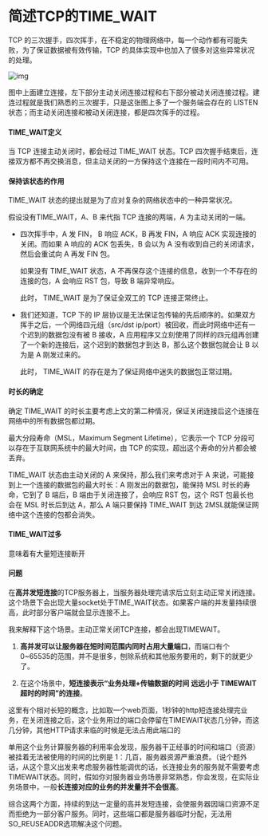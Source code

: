 # 简述TCP的TIME_WAIT

TCP 的三次握手，四次挥手，在不稳定的物理网络中，每一个动作都有可能失败，为了保证数据被有效传输，TCP 的具体实现中也加入了很多对这些异常状况的处理。

![img](https://zhenbianshu.github.io/images/2018/tcp_state.png)

图中上面建立连接，左下部分主动关闭连接过程和右下部分被动关闭连接过程。建连过程就是我们熟悉的三次握手，只是这张图上多了一个服务端会存在的 LISTEN 状态；而主动关闭连接和被动关闭连接，都是四次挥手的过程。

#### TIME_WAIT定义

当 TCP 连接主动关闭时，都会经过 TIME_WAIT 状态。TCP 四次握手结束后，连接双方都不再交换消息，但主动关闭的一方保持这个连接在一段时间内不可用。

#### 保持该状态的作用

TIME_WAIT 状态的提出就是为了应对复杂的网络状态中的一种异常状况。

假设没有TIME_WAIT，A、B 来代指 TCP 连接的两端，A 为主动关闭的一端。

- 四次挥手中，A 发 FIN， B 响应 ACK，B 再发 FIN，A 响应 ACK 实现连接的关闭。而如果 A 响应的 ACK 包丢失，B 会以为 A 没有收到自己的关闭请求，然后会重试向 A 再发 FIN 包。

  如果没有 TIME_WAIT 状态，A 不再保存这个连接的信息，收到一个不存在的连接的包，A 会响应 RST 包，导致 B 端异常响应。

  此时， TIME_WAIT 是为了保证全双工的 TCP 连接正常终止。

- 我们还知道，TCP 下的 IP 层协议是无法保证包传输的先后顺序的。如果双方挥手之后，一个网络四元组（src/dst ip/port）被回收，而此时网络中还有一个迟到的数据包没有被 B 接收，A 应用程序又立刻使用了同样的四元组再创建了一个新的连接后，这个迟到的数据包才到达 B，那么这个数据包就会让 B 以为是 A 刚发过来的。

  此时， TIME_WAIT 的存在是为了保证网络中迷失的数据包正常过期。

#### 时长的确定

确定 TIME_WAIT 的时长主要考虑上文的第二种情况，保证关闭连接后这个连接在网络中的所有数据包都过期。

最大分段寿命（MSL，Maximum Segment Lifetime），它表示一个 TCP 分段可以存在于互联网系统中的最大时间，由 TCP 的实现，超出这个寿命的分片都会被丢弃。

TIME_WAIT 状态由主动关闭的 A 来保持，那么我们来考虑对于 A 来说，可能接到上一个连接的数据包的最大时长：A 刚发出的数据包，能保持 MSL 时长的寿命，它到了 B 端后，B 端由于关闭连接了，会响应 RST 包，这个 RST 包最长也会在 MSL 时长后到达 A，那么 A 端只要保持 TIME_WAIT 到达 2MSL就能保证网络中这个连接的包都会消失。

#### TIME_WAIT过多

意味着有大量短连接断开

#### 问题

在**高并发短连接**的TCP服务器上，当服务器处理完请求后立刻主动正常关闭连接。这个场景下会出现大量socket处于TIME_WAIT状态。如果客户端的并发量持续很高，此时部分客户端就会显示连接不上。

我来解释下这个场景。主动正常关闭TCP连接，都会出现TIMEWAIT。

1. **高并发可以让服务器在短时间范围内同时占用大量端口**，而端口有个0~65535的范围，并不是很多，刨除系统和其他服务要用的，剩下的就更少了。

2. 在这个场景中，**短连接表示“业务处理+传输数据的时间 远远小于 TIMEWAIT超时的时间”的连接**。

这里有个相对长短的概念，比如取一个web页面，1秒钟的http短连接处理完业务，在关闭连接之后，这个业务用过的端口会停留在TIMEWAIT状态几分钟，而这几分钟，其他HTTP请求来临的时候是无法占用此端口的

单用这个业务计算服务器的利用率会发现，服务器干正经事的时间和端口（资源）被挂着无法被使用的时间的比例是 1：几百，服务器资源严重浪费。（说个题外话，从这个意义出发来考虑服务器性能调优的话，长连接业务的服务就不需要考虑TIMEWAIT状态。同时，假如你对服务器业务场景非常熟悉，你会发现，在实际业务场景中，一般**长连接对应的业务的并发量并不会很高**。

综合这两个方面，持续的到达一定量的高并发短连接，会使服务器因端口资源不足而拒绝为一部分客户服务。同时，这些端口都是服务器临时分配，无法用SO_REUSEADDR选项解决这个问题。
